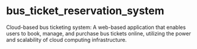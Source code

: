 # bus_ticket_reservation_system
Cloud-based bus ticketing system: A web-based application that enables users to book, manage, and purchase bus tickets online, utilizing the power and scalability of cloud computing infrastructure.
